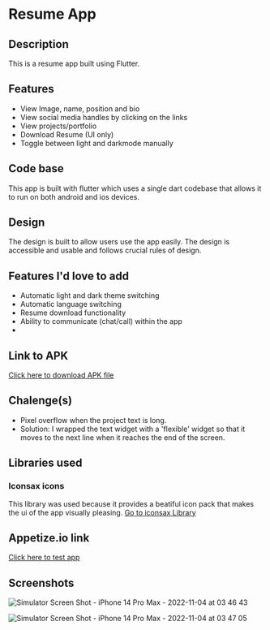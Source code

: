 # Resume App

## Description
This is a resume app built using Flutter.


## Features
 - View Image, name, position and bio
 - View social media handles by clicking on the links
 - View projects/portfolio
 - Download Resume (UI only)
 - Toggle between light and darkmode manually
 
 
## Code base
This app is built with flutter which uses a single dart codebase that allows it to run on both android and ios devices.


## Design
The design is built to allow users use the app easily. The design is accessible and usable and follows crucial rules of design.


## Features I'd  love to add
 - Automatic light and dark theme switching
 - Automatic language switching
 - Resume download functionality
 - Ability to communicate (chat/call) within the app
 - 
 
 ## Link to APK
 [Click here to download APK file](https://drive.google.com/file/d/1Lkofys1aKaSK6lMkRAPe3kpJOjsoYfFe/view?usp=sharing)

## Chalenge(s)
 - Pixel overflow when the project text is long.
 - Solution: I wrapped the text widget with a 'flexible' widget so that it moves to the next line when it reaches the end of the screen.

## Libraries used
### Iconsax icons
This library was used because it provides a beatiful icon pack that makes the ui of the app visually pleasing.
[Go to iconsax Library](https://pub.dev/packages/iconsax)
  
## Appetize.io link
[Click here to test app](https://appetize.io/app/v4u347v7pz6dutqez2jhwp6ile?device=iphone14promax&osVersion=16.0&scale=75)


## Screenshots
![Simulator Screen Shot - iPhone 14 Pro Max - 2022-11-04 at 03 46 43](https://user-images.githubusercontent.com/104990430/199874417-4fdfa5dc-7611-44c9-97fd-5fe88b0112ce.png)


![Simulator Screen Shot - iPhone 14 Pro Max - 2022-11-04 at 03 47 05](https://user-images.githubusercontent.com/104990430/199874496-d541e5fb-3291-49b2-819e-3d3527dd2c06.png)


